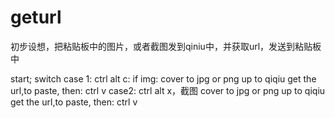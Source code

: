 # geturl
初步设想，把粘贴板中的图片，或者截图发到qiniu中，并获取url，发送到粘贴板中


start;
switch
    case 1:
	    ctrl alt c:
	        if img:
	        		cover to jpg or png
	            up to qiqiu
	             get the url,to paste, 
	        then:
	            ctrl v 
    case2:
	    ctrl alt x，截图
	        cover to jpg or png
	        up to qiqiu
	        get the url,to paste, 
	        then:
	            ctrl v 
           